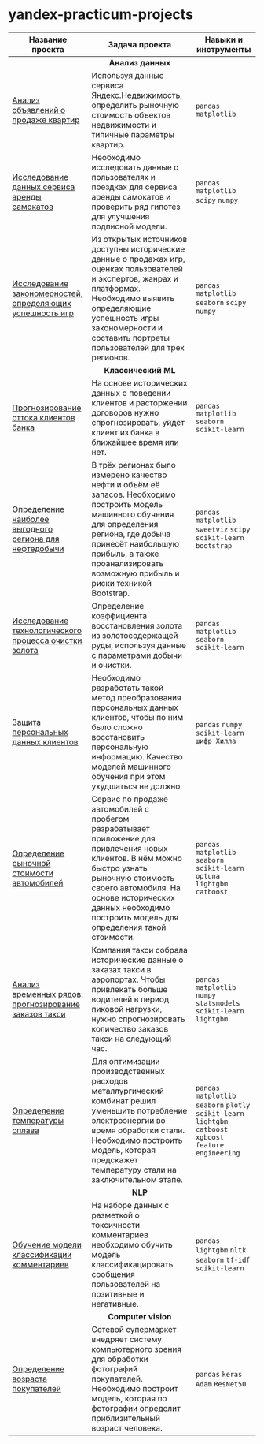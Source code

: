 # yandex-practicum-projects

| Название проекта                                                    | Задача проекта                                                                    | Навыки и инструменты                 |
|-------------------------------------------------------------------- |---------------------------------------------------------------------------------  | ------------------------------------ |
|  |  <div align="center">**Анализ данных**</div>   |  |
| [Анализ объявлений о продаже квартир](https://clck.ru/39TJDK)       | Используя данные сервиса Яндекс.Недвижимость, определить рыночную стоимость объектов недвижимости и типичные параметры квартир.| `pandas` `matplotlib` |               
|[Исследование данных сервиса аренды самокатов](https://clck.ru/39TWtN) | Необходимо исследовать данные о пользователях и поездках для сервиса аренды самокатов и проверить ряд гипотез для улучшения подписной модели.| `pandas` `matplotlib` `scipy` `numpy`|
|[Исследование закономерностей, определяющих успешность игр](https://clck.ru/39WDdi)| Из открытых источников доступны исторические данные о продажах игр, оценках пользователей и экспертов, жанрах и платформах. Необходимо выявить определяющие успешность игры закономерности и составить портреты пользователей для трех регионов. | `pandas` `matplotlib` `seaborn` `scipy` `numpy`|
|  |  <div align="center">**Классический ML**</div>     |  |
|[Прогнозирование оттока клиентов банка](https://clck.ru/39WEom) | На основе исторических данных о поведении клиентов и расторжении договоров нужно спрогнозировать, уйдёт клиент из банка в ближайшее время или нет. | `pandas` `matplotlib` `seaborn` `scikit-learn`|
|[Определение наиболее выгодного региона для нефтедобычи](https://clck.ru/39WGNd) | В трёх регионах было измерено качество нефти и объём её запасов. Необходимо построить модель машинного обучения для определения региона, где добыча принесёт наибольшую прибыль, а также проанализировать возможную прибыль и риски техникой Bootstrap.| `pandas` `matplotlib` `sweetviz` `scipy` `scikit-learn` `bootstrap`|
|[Исследование технологического процесса очистки золота](https://clck.ru/39WH5R) | Определение коэффициента восстановления золота из золотосодержащей руды, используя данные с параметрами добычи и очистки.| `pandas` `matplotlib` `seaborn` `scikit-learn`|
|[Защита персональных данных клиентов](https://clck.ru/39WHtB) | Необходимо разработать такой метод преобразования персональных данных клиентов, чтобы по ним было сложно восстановить персональную информацию. Качество моделей машинного обучения при этом ухудшаться не должно. | `pandas` `numpy` `scikit-learn` `шифр Хилла`|
|[Определение рыночной стоимости автомобилей](https://clck.ru/39WKFk) | Сервис по продаже автомобилей с пробегом  разрабатывает приложение для привлечения новых клиентов. В нём можно быстро узнать рыночную стоимость своего автомобиля. На основе исторических данных необходимо построить модель для определения такой стоимости. | `pandas` `matplotlib` `seaborn` `scikit-learn` `optuna` `lightgbm` `catboost`|
|[Анализ временных рядов: прогнозирование заказов такси](https://clck.ru/39WNij) | Компания такси собрала исторические данные о заказах такси в аэропортах. Чтобы привлекать больше водителей в период пиковой нагрузки, нужно спрогнозировать количество заказов такси на следующий час.| `pandas` `matplotlib` `numpy` `statsmodels` `scikit-learn` `lightgbm`
|[Определение температуры сплава](https://clck.ru/39WRmu) | Для оптимизации производственных расходов металлургический комбинат решил уменьшить потребление электроэнергии во время обработки стали. Необходимо построить модель, которая предскажет температуру стали на заключительном этапе. | `pandas` `matplotlib` `seaborn` `plotly` `scikit-learn` `lightgbm` `catboost` `xgboost` `feature engineering`
|  |  <div align="center">**NLP**</div>     |  |
|[Обучение модели классификации комментариев](https://clck.ru/39WPHC) | На наборе данных с разметкой о токсичности комментариев необходимо обучить модель классификацировать сообщения пользователей на позитивные и негативные. | `pandas` `lightgbm` `nltk` `seaborn` `tf-idf` `scikit-learn`
|  |  <div align="center">**Computer vision**</div>      |  |
|[Определение возраста покупателей](https://clck.ru/39WWCB)| Сетевой супермаркет внедряет систему компьютерного зрения для обработки фотографий покупателей. Необходимо построит модель, которая по фотографии определит приблизительный возраст человека. | `pandas` `keras` `Adam` `ResNet50`

